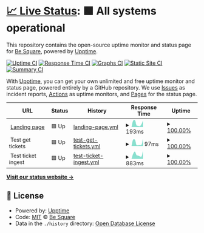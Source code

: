# [📈 Live Status](https://Be-Square.github.io/upptime): <!--live status--> **🟩 All systems operational**

This repository contains the open-source uptime monitor and status page for [Be Square](https://Be-Square.github.io/upptime), powered by [Upptime](https://github.com/upptime/upptime).

[![Uptime CI](https://github.com/koj-co/upptime/workflows/Uptime%20CI/badge.svg)](https://github.com/koj-co/upptime/actions?query=workflow%3A%22Uptime+CI%22)
[![Response Time CI](https://github.com/koj-co/upptime/workflows/Response%20Time%20CI/badge.svg)](https://github.com/koj-co/upptime/actions?query=workflow%3A%22Response+Time+CI%22)
[![Graphs CI](https://github.com/koj-co/upptime/workflows/Graphs%20CI/badge.svg)](https://github.com/koj-co/upptime/actions?query=workflow%3A%22Graphs+CI%22)
[![Static Site CI](https://github.com/koj-co/upptime/workflows/Static%20Site%20CI/badge.svg)](https://github.com/koj-co/upptime/actions?query=workflow%3A%22Static+Site+CI%22)
[![Summary CI](https://github.com/koj-co/upptime/workflows/Summary%20CI/badge.svg)](https://github.com/koj-co/upptime/actions?query=workflow%3A%22Summary+CI%22)

With [Upptime](https://upptime.js.org), you can get your own unlimited and free uptime monitor and status page, powered entirely by a GitHub repository. We use [Issues](https://github.com/Be-Square/upptime/issues) as incident reports, [Actions](https://github.com/Be-Square/upptime/actions) as uptime monitors, and [Pages](https://Be-Square.github.io/upptime) for the status page.

<!--start: status pages-->
<!-- This summary is generated by Upptime (https://github.com/upptime/upptime) -->
<!-- Do not edit this manually, your changes will be overwritten -->
<!-- prettier-ignore -->
| URL | Status | History | Response Time | Uptime |
| --- | ------ | ------- | ------------- | ------ |
| <img alt="" src="https://favicons.githubusercontent.com/www.besquare.live" height="13"> [Landing page](https://www.besquare.live) | 🟩 Up | [landing-page.yml](https://github.com/Be-Square/upptime/commits/HEAD/history/landing-page.yml) | <details><summary><img alt="Response time graph" src="./graphs/landing-page/response-time-week.png" height="20"> 193ms</summary><br><a href="https://Be-Square.github.io/upptime/history/landing-page"><img alt="Response time 313" src="https://img.shields.io/endpoint?url=https%3A%2F%2Fraw.githubusercontent.com%2FBe-Square%2Fupptime%2FHEAD%2Fapi%2Flanding-page%2Fresponse-time.json"></a><br><a href="https://Be-Square.github.io/upptime/history/landing-page"><img alt="24-hour response time 80" src="https://img.shields.io/endpoint?url=https%3A%2F%2Fraw.githubusercontent.com%2FBe-Square%2Fupptime%2FHEAD%2Fapi%2Flanding-page%2Fresponse-time-day.json"></a><br><a href="https://Be-Square.github.io/upptime/history/landing-page"><img alt="7-day response time 193" src="https://img.shields.io/endpoint?url=https%3A%2F%2Fraw.githubusercontent.com%2FBe-Square%2Fupptime%2FHEAD%2Fapi%2Flanding-page%2Fresponse-time-week.json"></a><br><a href="https://Be-Square.github.io/upptime/history/landing-page"><img alt="30-day response time 300" src="https://img.shields.io/endpoint?url=https%3A%2F%2Fraw.githubusercontent.com%2FBe-Square%2Fupptime%2FHEAD%2Fapi%2Flanding-page%2Fresponse-time-month.json"></a><br><a href="https://Be-Square.github.io/upptime/history/landing-page"><img alt="1-year response time 313" src="https://img.shields.io/endpoint?url=https%3A%2F%2Fraw.githubusercontent.com%2FBe-Square%2Fupptime%2FHEAD%2Fapi%2Flanding-page%2Fresponse-time-year.json"></a></details> | <details><summary><a href="https://Be-Square.github.io/upptime/history/landing-page">100.00%</a></summary><a href="https://Be-Square.github.io/upptime/history/landing-page"><img alt="All-time uptime 99.98%" src="https://img.shields.io/endpoint?url=https%3A%2F%2Fraw.githubusercontent.com%2FBe-Square%2Fupptime%2FHEAD%2Fapi%2Flanding-page%2Fuptime.json"></a><br><a href="https://Be-Square.github.io/upptime/history/landing-page"><img alt="24-hour uptime 100.00%" src="https://img.shields.io/endpoint?url=https%3A%2F%2Fraw.githubusercontent.com%2FBe-Square%2Fupptime%2FHEAD%2Fapi%2Flanding-page%2Fuptime-day.json"></a><br><a href="https://Be-Square.github.io/upptime/history/landing-page"><img alt="7-day uptime 100.00%" src="https://img.shields.io/endpoint?url=https%3A%2F%2Fraw.githubusercontent.com%2FBe-Square%2Fupptime%2FHEAD%2Fapi%2Flanding-page%2Fuptime-week.json"></a><br><a href="https://Be-Square.github.io/upptime/history/landing-page"><img alt="30-day uptime 100.00%" src="https://img.shields.io/endpoint?url=https%3A%2F%2Fraw.githubusercontent.com%2FBe-Square%2Fupptime%2FHEAD%2Fapi%2Flanding-page%2Fuptime-month.json"></a><br><a href="https://Be-Square.github.io/upptime/history/landing-page"><img alt="1-year uptime 99.98%" src="https://img.shields.io/endpoint?url=https%3A%2F%2Fraw.githubusercontent.com%2FBe-Square%2Fupptime%2FHEAD%2Fapi%2Flanding-page%2Fuptime-year.json"></a></details>
| <img alt="" src="https://favicons.githubusercontent.com/null" height="13"> Test get tickets | 🟩 Up | [test-get-tickets.yml](https://github.com/Be-Square/upptime/commits/HEAD/history/test-get-tickets.yml) | <details><summary><img alt="Response time graph" src="./graphs/test-get-tickets/response-time-week.png" height="20"> 97ms</summary><br><a href="https://Be-Square.github.io/upptime/history/test-get-tickets"><img alt="Response time 159" src="https://img.shields.io/endpoint?url=https%3A%2F%2Fraw.githubusercontent.com%2FBe-Square%2Fupptime%2FHEAD%2Fapi%2Ftest-get-tickets%2Fresponse-time.json"></a><br><a href="https://Be-Square.github.io/upptime/history/test-get-tickets"><img alt="24-hour response time 37" src="https://img.shields.io/endpoint?url=https%3A%2F%2Fraw.githubusercontent.com%2FBe-Square%2Fupptime%2FHEAD%2Fapi%2Ftest-get-tickets%2Fresponse-time-day.json"></a><br><a href="https://Be-Square.github.io/upptime/history/test-get-tickets"><img alt="7-day response time 97" src="https://img.shields.io/endpoint?url=https%3A%2F%2Fraw.githubusercontent.com%2FBe-Square%2Fupptime%2FHEAD%2Fapi%2Ftest-get-tickets%2Fresponse-time-week.json"></a><br><a href="https://Be-Square.github.io/upptime/history/test-get-tickets"><img alt="30-day response time 152" src="https://img.shields.io/endpoint?url=https%3A%2F%2Fraw.githubusercontent.com%2FBe-Square%2Fupptime%2FHEAD%2Fapi%2Ftest-get-tickets%2Fresponse-time-month.json"></a><br><a href="https://Be-Square.github.io/upptime/history/test-get-tickets"><img alt="1-year response time 159" src="https://img.shields.io/endpoint?url=https%3A%2F%2Fraw.githubusercontent.com%2FBe-Square%2Fupptime%2FHEAD%2Fapi%2Ftest-get-tickets%2Fresponse-time-year.json"></a></details> | <details><summary><a href="https://Be-Square.github.io/upptime/history/test-get-tickets">100.00%</a></summary><a href="https://Be-Square.github.io/upptime/history/test-get-tickets"><img alt="All-time uptime 99.68%" src="https://img.shields.io/endpoint?url=https%3A%2F%2Fraw.githubusercontent.com%2FBe-Square%2Fupptime%2FHEAD%2Fapi%2Ftest-get-tickets%2Fuptime.json"></a><br><a href="https://Be-Square.github.io/upptime/history/test-get-tickets"><img alt="24-hour uptime 100.00%" src="https://img.shields.io/endpoint?url=https%3A%2F%2Fraw.githubusercontent.com%2FBe-Square%2Fupptime%2FHEAD%2Fapi%2Ftest-get-tickets%2Fuptime-day.json"></a><br><a href="https://Be-Square.github.io/upptime/history/test-get-tickets"><img alt="7-day uptime 100.00%" src="https://img.shields.io/endpoint?url=https%3A%2F%2Fraw.githubusercontent.com%2FBe-Square%2Fupptime%2FHEAD%2Fapi%2Ftest-get-tickets%2Fuptime-week.json"></a><br><a href="https://Be-Square.github.io/upptime/history/test-get-tickets"><img alt="30-day uptime 100.00%" src="https://img.shields.io/endpoint?url=https%3A%2F%2Fraw.githubusercontent.com%2FBe-Square%2Fupptime%2FHEAD%2Fapi%2Ftest-get-tickets%2Fuptime-month.json"></a><br><a href="https://Be-Square.github.io/upptime/history/test-get-tickets"><img alt="1-year uptime 99.68%" src="https://img.shields.io/endpoint?url=https%3A%2F%2Fraw.githubusercontent.com%2FBe-Square%2Fupptime%2FHEAD%2Fapi%2Ftest-get-tickets%2Fuptime-year.json"></a></details>
| <img alt="" src="https://favicons.githubusercontent.com/null" height="13"> Test ticket ingest | 🟩 Up | [test-ticket-ingest.yml](https://github.com/Be-Square/upptime/commits/HEAD/history/test-ticket-ingest.yml) | <details><summary><img alt="Response time graph" src="./graphs/test-ticket-ingest/response-time-week.png" height="20"> 883ms</summary><br><a href="https://Be-Square.github.io/upptime/history/test-ticket-ingest"><img alt="Response time 985" src="https://img.shields.io/endpoint?url=https%3A%2F%2Fraw.githubusercontent.com%2FBe-Square%2Fupptime%2FHEAD%2Fapi%2Ftest-ticket-ingest%2Fresponse-time.json"></a><br><a href="https://Be-Square.github.io/upptime/history/test-ticket-ingest"><img alt="24-hour response time 685" src="https://img.shields.io/endpoint?url=https%3A%2F%2Fraw.githubusercontent.com%2FBe-Square%2Fupptime%2FHEAD%2Fapi%2Ftest-ticket-ingest%2Fresponse-time-day.json"></a><br><a href="https://Be-Square.github.io/upptime/history/test-ticket-ingest"><img alt="7-day response time 883" src="https://img.shields.io/endpoint?url=https%3A%2F%2Fraw.githubusercontent.com%2FBe-Square%2Fupptime%2FHEAD%2Fapi%2Ftest-ticket-ingest%2Fresponse-time-week.json"></a><br><a href="https://Be-Square.github.io/upptime/history/test-ticket-ingest"><img alt="30-day response time 929" src="https://img.shields.io/endpoint?url=https%3A%2F%2Fraw.githubusercontent.com%2FBe-Square%2Fupptime%2FHEAD%2Fapi%2Ftest-ticket-ingest%2Fresponse-time-month.json"></a><br><a href="https://Be-Square.github.io/upptime/history/test-ticket-ingest"><img alt="1-year response time 985" src="https://img.shields.io/endpoint?url=https%3A%2F%2Fraw.githubusercontent.com%2FBe-Square%2Fupptime%2FHEAD%2Fapi%2Ftest-ticket-ingest%2Fresponse-time-year.json"></a></details> | <details><summary><a href="https://Be-Square.github.io/upptime/history/test-ticket-ingest">100.00%</a></summary><a href="https://Be-Square.github.io/upptime/history/test-ticket-ingest"><img alt="All-time uptime 98.25%" src="https://img.shields.io/endpoint?url=https%3A%2F%2Fraw.githubusercontent.com%2FBe-Square%2Fupptime%2FHEAD%2Fapi%2Ftest-ticket-ingest%2Fuptime.json"></a><br><a href="https://Be-Square.github.io/upptime/history/test-ticket-ingest"><img alt="24-hour uptime 100.00%" src="https://img.shields.io/endpoint?url=https%3A%2F%2Fraw.githubusercontent.com%2FBe-Square%2Fupptime%2FHEAD%2Fapi%2Ftest-ticket-ingest%2Fuptime-day.json"></a><br><a href="https://Be-Square.github.io/upptime/history/test-ticket-ingest"><img alt="7-day uptime 100.00%" src="https://img.shields.io/endpoint?url=https%3A%2F%2Fraw.githubusercontent.com%2FBe-Square%2Fupptime%2FHEAD%2Fapi%2Ftest-ticket-ingest%2Fuptime-week.json"></a><br><a href="https://Be-Square.github.io/upptime/history/test-ticket-ingest"><img alt="30-day uptime 100.00%" src="https://img.shields.io/endpoint?url=https%3A%2F%2Fraw.githubusercontent.com%2FBe-Square%2Fupptime%2FHEAD%2Fapi%2Ftest-ticket-ingest%2Fuptime-month.json"></a><br><a href="https://Be-Square.github.io/upptime/history/test-ticket-ingest"><img alt="1-year uptime 98.25%" src="https://img.shields.io/endpoint?url=https%3A%2F%2Fraw.githubusercontent.com%2FBe-Square%2Fupptime%2FHEAD%2Fapi%2Ftest-ticket-ingest%2Fuptime-year.json"></a></details>

<!--end: status pages-->

[**Visit our status website →**](https://Be-Square.github.io/upptime)

## 📄 License

- Powered by: [Upptime](https://github.com/upptime/upptime)
- Code: [MIT](./LICENSE) © [Be Square](https://Be-Square.github.io/upptime)
- Data in the `./history` directory: [Open Database License](https://opendatacommons.org/licenses/odbl/1-0/)
